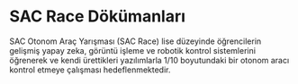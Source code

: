 # SAC Race Dökümanları

SAC Otonom Araç Yarışması (SAC Race) lise düzeyinde öğrencilerin gelişmiş yapay zeka, görüntü işleme ve robotik kontrol sistemlerini öğrenerek ve kendi ürettikleri yazılımlarla 1/10 boyutundaki bir otonom aracı kontrol etmeye çalışması hedeflenmektedir.
